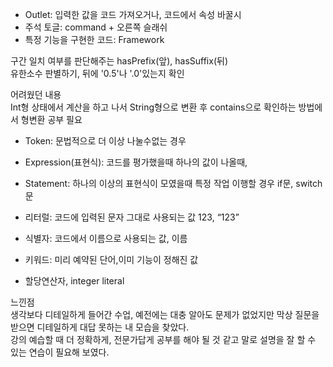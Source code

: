 - Outlet: 입력한 값을 코드 가져오거나, 코드에서 속성 바꿀시<br>
- 주석 토글: command + 오른쪽 슬래쉬<br>
- 특정 기능을 구현한 코드: Framework<br>

구간 일치 여부를 판단해주는 hasPrefix(앞), hasSuffix(뒤)<br>
유한소수 판별하기, 뒤에 '0.5'나 '.0'있는지 확인<br>

어려웠던 내용<br>
Int형 상태에서 계산을 하고 나서 String형으로 변환 후 contains으로 확인하는 방법에서 형변환 공부 필요<br>

- Token: 문법적으로 더 이상 나눌수없는 경우

- Expression(표현식): 코드를 평가했을때 하나의 값이 나올때,

- Statement: 하나의 이상의 표현식이 모였을때 특정 작업 이행할 경우 if문, switch문

- 리터럴: 코드에 입력된 문자 그대로 사용되는 값 123, “123”

- 식별자: 코드에서 이름으로 사용되는 값, 이름

- 키워드: 미리 예약된 단어,이미 기능이 정해진 값

- 할당연산자, integer literal

느낀점<br>
생각보다 디테일하게 들어간 수업, 예전에는 대충 알아도 문제가 없었지만 막상 질문을 받으면 디테일하게 대답 못하는 내 모습을 찾았다.<br>
강의 예습할 때 더 정확하게, 전문가답게 공부를 해야 될 것 같고 말로 설명을 잘 할 수 있는 연습이 필요해 보였다.
